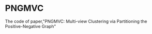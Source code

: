# PNGMVC
The code of paper,"PNGMVC: Multi-view Clustering via Partitioning the Positive-Negative Graph"
